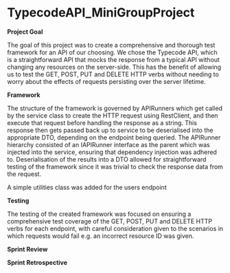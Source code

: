 # TypecodeAPI_MiniGroupProject
**Project Goal**

The goal of this project was to create a comprehensive and thorough test framework for an API of our choosing. We chose the Typecode API, which is a straightforward API that mocks the response from a typical API without changing any resources on the server-side. This has the benefit of allowing us to test the GET, POST, PUT and DELETE HTTP verbs without needing to worry about the effects of requests persisting over the server lifetime. 

**Framework**

The structure of the framework is governed by APIRunners which get called by the service class to create the HTTP request using RestClient, and then execute that request before handling the response as a string. This response then gets passed back up to service to be deserialised into the appropriate DTO, depending on the endpoint being queried. The APIRunner hierarchy consisted of an IAPIRunner interface as the parent which was injected into the service, ensuring that dependency injection was adhered to. Deserialisation of the results into a DTO allowed for straightforward testing of the framework since it was trivial to check the response data from the request.

A simple utilities class was added for the users endpoint

**Testing**

The testing of the created framework was focused on ensuring a comprehensive test coverage of the GET, POST, PUT and DELETE HTTP verbs for each endpoint, with careful consideration given to the scenarios in which requests would fail e.g. an incorrect resource ID was given.

**Sprint Review**

**Sprint Retrospective**
